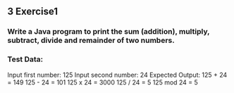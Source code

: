 ## 3 Exercise1

### Write a Java program to print the sum (addition), multiply, subtract, divide and remainder of two numbers.  
### Test Data:
Input first number: 125
Input second number: 24
Expected Output:
125 + 24 = 149
125 - 24 = 101
125 x 24 = 3000
125 / 24 = 5
125 mod 24 = 5
